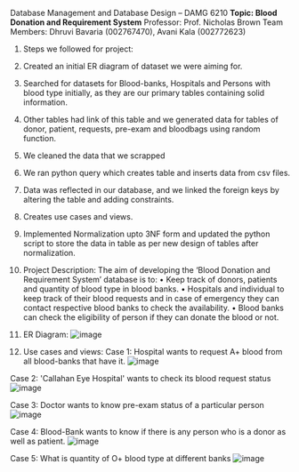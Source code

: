 Database Management and Database Design – DAMG 6210
**Topic: Blood Donation and Requirement System**
Professor: Prof. Nicholas Brown
Team Members: Dhruvi Bavaria (002767470), Avani Kala (002772623)
 
1. Steps we followed for project:

1.	Created an initial ER diagram of dataset we were aiming for.

2.	Searched for datasets for Blood-banks, Hospitals and Persons with blood type initially, as they are our primary tables containing solid information.

3.	Other tables had link of this table and we generated data for tables of donor, patient, requests, pre-exam and bloodbags using random function.

4.	We cleaned the data that we scrapped

5.	We ran python query which creates table and inserts data from csv files.

6.	Data was reflected in our database, and we linked the foreign keys by altering the table and adding constraints.

7.	Creates use cases and views.

8.	Implemented Normalization upto 3NF form and updated the python script to store the data in table as per new design of tables after normalization.

2. Project Description:
The aim of developing the ‘Blood Donation and Requirement System’ database is to:
•	Keep track of donors, patients and quantity of blood type in blood banks. 
•	Hospitals and individual to keep track of their blood requests and in case of emergency they can contact respective blood banks to check the availability.
•	Blood banks can check the eligibility of person if they can donate the blood or not.
	

3. ER Diagram:
![image](https://user-images.githubusercontent.com/113712334/233174968-7ccc0a42-99b3-4167-876a-d568feb305a3.png)



4.	Use cases and views:
Case 1: Hospital wants to request A+ blood from all blood-banks that have it.
![image](https://user-images.githubusercontent.com/113712334/233175659-27a4aecd-8430-4eee-a528-d8342eb8f7af.png)

Case 2:  'Callahan Eye Hospital' wants to check its blood request status
![image](https://user-images.githubusercontent.com/113712334/233175731-eab1985c-b9b9-4219-b5ee-10091a58d198.png)

Case 3: Doctor wants to know pre-exam status of a particular person
![image](https://user-images.githubusercontent.com/113712334/233175778-35f208f1-7999-47af-bbf3-2512be0e2f8c.png)

Case 4: Blood-Bank wants to know if there is any person who is a donor as well as patient.
![image](https://user-images.githubusercontent.com/113712334/233175816-a1d521af-824a-47f7-8ee7-9549320e1a65.png)

Case 5: What is quantity of O+ blood type at different banks
![image](https://user-images.githubusercontent.com/113712334/233175873-e8870e03-0f25-4d92-8cd4-b08ed23abdce.png)
